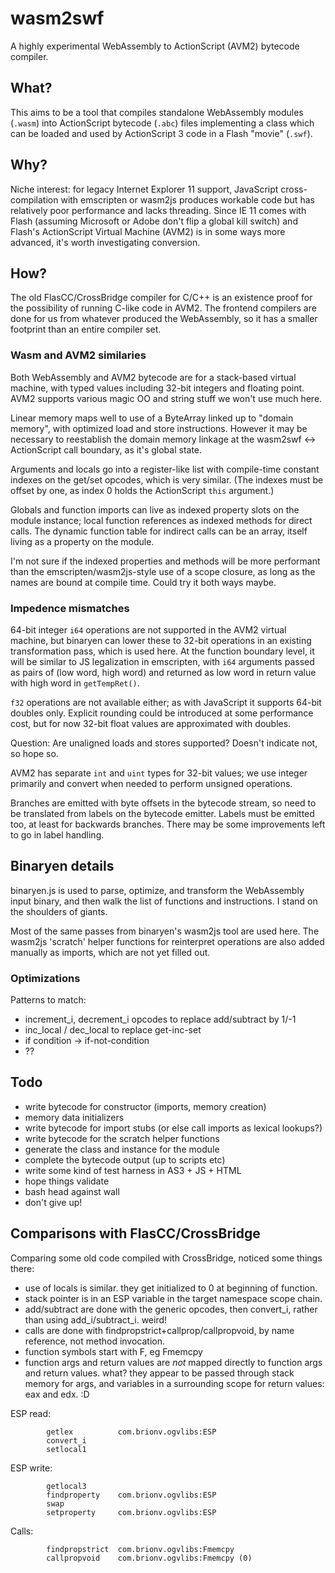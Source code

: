 # wasm2swf

A highly experimental WebAssembly to ActionScript (AVM2) bytecode compiler.

## What?

This aims to be a tool that compiles standalone WebAssembly modules (`.wasm`) into ActionScript bytecode (`.abc`) files implementing a class which can be loaded and used by ActionScript 3 code in a Flash "movie" (`.swf`).

## Why?

Niche interest: for legacy Internet Explorer 11 support, JavaScript cross-compilation with emscripten or wasm2js produces workable code but has relatively poor performance and lacks threading. Since IE 11 comes with Flash (assuming Microsoft or Adobe don't flip a global kill switch) and Flash's ActionScript Virtual Machine (AVM2) is in some ways more advanced, it's worth investigating conversion.

## How?

The old FlasCC/CrossBridge compiler for C/C++ is an existence proof for the possibility of running C-like code in AVM2. The frontend compilers are done for us from whatever produced the WebAssembly, so it has a smaller footprint than an entire compiler set.

### Wasm and AVM2 similaries

Both WebAssembly and AVM2 bytecode are for a stack-based virtual machine, with typed values including 32-bit integers and floating point. AVM2 supports various magic OO and string stuff we won't use much here.

Linear memory maps well to use of a ByteArray linked up to "domain memory", with optimized load and store instructions. However it may be necessary to reestablish the domain memory linkage at the wasm2swf <-> ActionScript call boundary, as it's global state.

Arguments and locals go into a register-like list with compile-time constant indexes on the get/set opcodes, which is very similar. (The indexes must be offset by one, as index 0 holds the ActionScript `this` argument.)

Globals and function imports can live as indexed property slots on the module instance; local function references as indexed methods for direct calls. The dynamic function table for indirect calls can be an array, itself living as a property on the module.

I'm not sure if the indexed properties and methods will be more performant than the emscripten/wasm2js-style use of a scope closure, as long as the names are bound at compile time. Could try it both ways maybe.

### Impedence mismatches

64-bit integer `i64` operations are not supported in the AVM2 virtual machine, but binaryen can lower these to 32-bit operations in an existing transformation pass, which is used here. At the function boundary level, it will be similar to JS legalization in emscripten, with `i64` arguments passed as pairs of (low word, high word) and returned as low word in return value with high word in `getTempRet()`.

`f32` operations are not available either; as with JavaScript it supports 64-bit doubles only. Explicit rounding could be introduced at some performance cost, but for now 32-bit float values are approximated with doubles.

Question: Are unaligned loads and stores supported? Doesn't indicate not, so hope so.

AVM2 has separate `int` and `uint` types for 32-bit values; we use integer primarily and convert when needed to perform unsigned operations.

Branches are emitted with byte offsets in the bytecode stream, so need to be translated from labels on the bytecode emitter. Labels must be emitted too, at least for backwards branches. There may be some improvements left to go in label handling.

## Binaryen details

binaryen.js is used to parse, optimize, and transform the WebAssembly input binary, and then walk the list of functions and instructions. I stand on the shoulders of giants.

Most of the same passes from binaryen's wasm2js tool are used here. The wasm2js 'scratch' helper functions for reinterpret operations are also added manually as imports, which are not yet filled out.

### Optimizations

Patterns to match:
* increment_i, decrement_i opcodes to replace add/subtract by 1/-1
* inc_local / dec_local to replace get-inc-set
* if condition -> if-not-condition
* ??

## Todo

* write bytecode for constructor (imports, memory creation)
* memory data initializers
* write bytecode for import stubs (or else call imports as lexical lookups?)
* write bytecode for the scratch helper functions
* generate the class and instance for the module
* complete the bytecode output (up to scripts etc)
* write some kind of test harness in AS3 + JS + HTML
* hope things validate
* bash head against wall
* don't give up!

## Comparisons with FlasCC/CrossBridge

Comparing some old code compiled with CrossBridge, noticed some things there:
* use of locals is similar. they get initialized to 0 at beginning of function.
* stack pointer is in an ESP variable in the target namespace scope chain.
* add/subtract are done with the generic opcodes, then convert_i, rather than using add_i/subtract_i. weird!
* calls are done with findpropstrict+callprop/callpropvoid, by name reference, not method invocation.
* function symbols start with F, eg Fmemcpy
* function args and return values are _not_ mapped directly to function args and return values. what? they appear to be passed through stack memory for args, and variables in a surrounding scope for return values: eax and edx. :D

ESP read:

```
        getlex          com.brionv.ogvlibs:ESP
        convert_i
        setlocal1
```

ESP write:

```
        getlocal3
        findproperty    com.brionv.ogvlibs:ESP
        swap
        setproperty     com.brionv.ogvlibs:ESP
```

Calls:

```
        findpropstrict  com.brionv.ogvlibs:Fmemcpy
        callpropvoid    com.brionv.ogvlibs:Fmemcpy (0)
```
